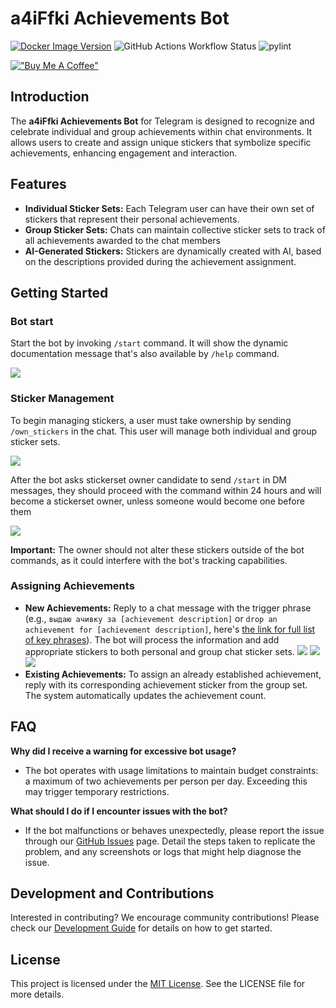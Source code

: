 # a4iFfki Achievements Bot
[![Docker Image Version](https://img.shields.io/docker/v/rus2m/achievements-bot-app)](https://hub.docker.com/repository/docker/rus2m/achievements-bot-app/general) ![GitHub Actions Workflow Status](https://img.shields.io/github/actions/workflow/status/progaem/a4iFfki/deploy.yml) ![pylint](https://img.shields.io/badge/PyLint-8.15-yellow?logo=python&logoColor=white)

[!["Buy Me A Coffee"](https://www.buymeacoffee.com/assets/img/custom_images/orange_img.png)](https://buymeacoffee.com/progaem)

## Introduction
The **a4iFfki Achievements Bot** for Telegram is designed to recognize and celebrate individual and group achievements within chat environments. It allows users to create and assign unique stickers that symbolize specific achievements, enhancing engagement and interaction.

## Features
- **Individual Sticker Sets:** Each Telegram user can have their own set of stickers that represent their personal achievements.
- **Group Sticker Sets:** Chats can maintain collective sticker sets to track of all achievements awarded to the chat members
- **AI-Generated Stickers:** Stickers are dynamically created with AI, based on the descriptions provided during the achievement assignment.

## Getting Started

### Bot start
Start the bot by invoking `/start` command. It will show the dynamic documentation message that's also available by `/help` command.

![](resources/demo/start_demo.png)

### Sticker Management
To begin managing stickers, a user must take ownership by sending `/own_stickers` in the chat. This user will manage both individual and group sticker sets.

![](resources/demo/assign_stickerset_ownership_group.png)

After the bot asks stickerset owner candidate to send `/start` in DM messages, they should proceed with the command within 24 hours and will become a stickerset owner, unless someone would become one before them

![](resources/demo/assign_stickerset_ownership_dm.png)

**Important:** The owner should not alter these stickers outside of the bot commands, as it could interfere with the bot's tracking capabilities.

### Assigning Achievements
- **New Achievements:** Reply to a chat message with the trigger phrase (e.g., `выдаю ачивку за [achievement description]` or `drop an achievement for [achievement description]`, here's [the link for full list of key phrases](resources/key.txt)). The bot will process the information and add appropriate stickers to both personal and group chat sticker sets.
![](resources/demo/give_achievement_demo.png)
![](resources/demo/user_stickerset_demo.png)
![](resources/demo/chat_stickerset_demo.png)
- **Existing Achievements:** To assign an already established achievement, reply with its corresponding achievement sticker from the group set. The system automatically updates the achievement count.

## FAQ

**Why did I receive a warning for excessive bot usage?**
- The bot operates with usage limitations to maintain budget constraints: a maximum of two achievements per person per day. Exceeding this may trigger temporary restrictions.

**What should I do if I encounter issues with the bot?**
- If the bot malfunctions or behaves unexpectedly, please report the issue through our [GitHub Issues](https://github.com/progaem/a4iFfki/issues) page. Detail the steps taken to replicate the problem, and any screenshots or logs that might help diagnose the issue.

## Development and Contributions
Interested in contributing? We encourage community contributions! Please check our [Development Guide](src/DEVELOPMENT.md) for details on how to get started.

## License
This project is licensed under the [MIT License](LICENSE). See the LICENSE file for more details.